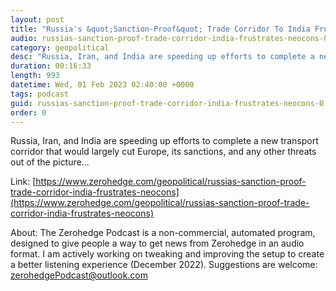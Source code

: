 ```yaml
---
layout: post
title: "Russia's &quot;Sanction-Proof&quot; Trade Corridor To India Frustrates The Neocons"
audio: russias-sanction-proof-trade-corridor-india-frustrates-neocons-0
category: geopolitical
desc: "Russia, Iran, and India are speeding up efforts to complete a new transport corridor that would largely cut Europe, its sanctions, and any other threats out of the picture..."
duration: 00:16:33
length: 993
datetime: Wed, 01 Feb 2023 02:40:00 +0000
tags: podcast
guid: russias-sanction-proof-trade-corridor-india-frustrates-neocons-0
order: 0
---
```

Russia, Iran, and India are speeding up efforts to complete a new transport corridor that would largely cut Europe, its sanctions, and any other threats out of the picture...

Link: [https://www.zerohedge.com/geopolitical/russias-sanction-proof-trade-corridor-india-frustrates-neocons](https://www.zerohedge.com/geopolitical/russias-sanction-proof-trade-corridor-india-frustrates-neocons)

About: The Zerohedge Podcast is a non-commercial, automated program, designed to give people a way to get news from Zerohedge in an audio format.  I am actively working on tweaking and improving the setup to create a better listening experience (December 2022).  Suggestions are welcome: [zerohedgePodcast@outlook.com](mailto:zerohedgePodcast@outlook.com)
